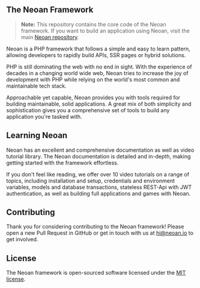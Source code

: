 ## The Neoan Framework

> **Note:** This repository contains the core code of the Neoan framework. If you want to build an application using Neoan, visit the main [Neoan repository](https://github.com/neoanio/neoan).

Neoan is a PHP framework that follows a simple and easy to learn pattern, allowing developers to rapidly build APIs, SSR pages or hybrid solutions.

PHP is still dominating the web with no end in sight. With the experience of decades in a changing world wide web, Neoan tries to increase the joy of development with PHP while relying on the world's most common and maintainable tech stack.

Approachable yet capable, Neoan provides you with tools required for building maintainable, solid applications. A great mix of both simplicity and sophistication gives you a comprehensive set of tools to build any application you're tasked with.

## Learning Neoan

Neoan has an excellent and comprehensive documentation as well as video tutorial library.
The Neoan documentation is detailed and in-depth, making getting started with the framework effortless.

If you don't feel like reading, we offer over 10 video tutorials on a range of topics, including installation and setup, credentials and environment variables, models and database transactions, stateless REST-Api with JWT authentication, as well as building full applications and games with Neoan.

## Contributing

Thank you for considering contributing to the Neoan framework! Please open a new Pull Request in GitHub or get in touch with us at hi@neoan.io to get involved.

## License

The Neoan framework is open-sourced software licensed under the [MIT license](LICENSE.md).